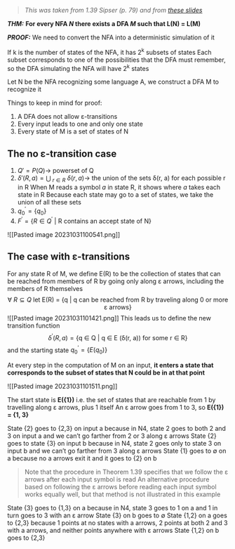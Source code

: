 >*This was taken from 1.39 Sipser (p. 79) and from [these slides](obsidian://open?vault=various-acsai&file=slides%2F02%20-%20nondeterminism.pdf)*

***THM:*** **For every NFA *N* there exists a DFA *M* such that L(N) = L(M)**

***PROOF:***
We need to convert the NFA into a deterministic simulation of it

If k is the number of states of the NFA, it has 2<sup>k</sup> subsets of states
Each subset corresponds to one of the possibilities that the DFA must remember, so the DFA simulating the NFA will have 2<sup>k</sup> states

Let N be the NFA recognizing some language A, we construct a DFA M to recognize it

Things to keep in mind for proof: 
1. A DFA does not allow ε-transitions
2. Every input leads to one and only one state
3. Every state of M is a set of states of N
## The no ε-transition case

1. $Q' = P(Q) \rightarrow$ powerset of Q
2. $\delta'(R, a) = \bigcup_{~r\in R}~\delta(r,a) \rightarrow$ the union of the sets δ(r, a) for each possible r in R
						   When M reads a symbol *a* in state R, it shows where *a* takes each state in R
						   Because each state may go to a set of states, we take the union of all these sets
1. $q_0^′ = \{q_0\}$ 
2. $F^′ = \{R ∈ Q^′~|~\text{R contains an accept state of N}\}$ 

![[Pasted image 20231031100541.png]]
## The case with ε-transitions

For any state R of M, we define E(R) to be the collection of states that can be reached from members of R by going only along ε arrows, including the members of R themselves$$\forall~R ⊆ Q \text{ let E(R) = \{q | q can be reached from R by traveling along 0 or more ε arrows\} }$$ ![[Pasted image 20231031101421.png]]
This leads us to define the new transition function$$δ^′ (R, a) = \text{\{q ∈ Q | q ∈ E (δ(r, a)) for some r ∈ R\}}$$and the starting state $q_0^′ = \{E(q_0)\}$ 

At every step in the computation of M on an input, **it enters a state that corresponds to the subset of states that N could be in at that point**

![[Pasted image 20231031101511.png]] 

The start state is **E({1})** i.e. the set of states that are reachable from 1 by travelling along ε arrows, plus 1 itself
An ε arrow goes from 1 to 3, so **E({1}) = {1, 3}**

State {2} goes to {2,3} on input a because in N4, state 2 goes to both 2 and 3 on input a and we can’t go farther from 2 or 3 along ε arrows
State {2} goes to state {3} on input b because in N4, state 2 goes only to state 3 on input b and we can’t go farther from 3 along ε arrows
State {1} goes to ∅ on a because no a arrows exit it and it goes to {2} on b 

>Note that the procedure in Theorem 1.39 specifies that we follow the ε arrows after each input symbol is read
>An alternative procedure based on following the ε arrows before reading each input symbol works equally well, but that method is not illustrated in this example

State {3} goes to {1,3} on a because in N4, state 3 goes to 1 on a and 1 in turn goes to 3 with an ε arrow
State {3} on b goes to ∅
State {1,2} on a goes to {2,3} because 1 points at no states with a arrows, 2 points at both 2 and 3 with a arrows, and neither points anywhere with ε arrows
State {1,2} on b goes to {2,3} 